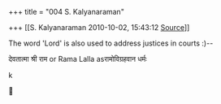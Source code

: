 +++
title = "004 S. Kalyanaraman"

+++
[[S. Kalyanaraman	2010-10-02, 15:43:12 [Source](https://groups.google.com/g/bvparishat/c/Qqf5xPsyD58)]]



The word 'Lord' is also used to address justices in courts :)--

देवतात्मा श्री राम or Rama Lalla asरामोविग्रहवान धर्मः

  

k



